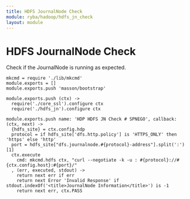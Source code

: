 ```yaml
---
title: HDFS JournalNode Check
module: ryba/hadoop/hdfs_jn_check
layout: module
---
```


# HDFS JournalNode Check

Check if the JournalNode is running as expected.

    mkcmd = require './lib/mkcmd'
    module.exports = []
    module.exports.push 'masson/bootstrap'

    module.exports.push (ctx) ->
      require('./core_ssl').configure ctx
      require('./hdfs_jn').configure ctx

    module.exports.push name: 'HDP HDFS JN Check # SPNEGO', callback: (ctx, next) ->
      {hdfs_site} = ctx.config.hdp
      protocol = if hdfs_site['dfs.http.policy'] is 'HTTPS_ONLY' then 'https' else 'http'
      port = hdfs_site["dfs.journalnode.#{protocol}-address"].split(':')[1]
      ctx.execute
        cmd: mkcmd.hdfs ctx, "curl --negotiate -k -u : #{protocol}://#{ctx.config.host}:#{port}/"
      , (err, executed, stdout) ->
        return next err if err
        return next Error 'Invalid Response' if stdout.indexOf('<title>JournalNode Information</title>') is -1
        return next err, ctx.PASS


